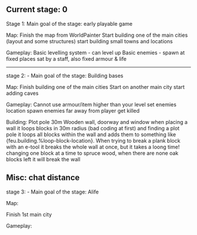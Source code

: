 Current stage: 0
---
Stage 1: Main goal of the stage: early playable game

Map:
Finish the map from WorldPainter
Start building one of the main cities (layout and some structures)
start building small towns and locations

Gameplay:
Basic levelling system - can level up 
Basic enemies - spawn at fixed places sat by a staff, also fixed armour & life 

---
stage 2: - Main goal of the stage: Building bases

Map:
Finish building one of the main cities
Start on another main city
start adding caves

Gameplay:
Cannot use armour/item higher than your level
set enemies location spawn
enemies far away from player get killed

Building:
Plot pole 30m
Wooden wall, doorway and window 
when placing a wall it loops blocks in 30m radius (bad coding at first) and finding a plot pole it loops all blocks within the wall and adds them to something like {feu.building.%loop-block-location}. When trying to break a plank block with an e-tool it breaks the whole wall at once, but it takes a loong time! changing one block at a time to spruce wood, when there are none oak blocks left it will break the wall

Misc:
chat distance
---
stage 3: - Main goal of the stage: Alife

Map:

Finish 1st main city


Gameplay:

